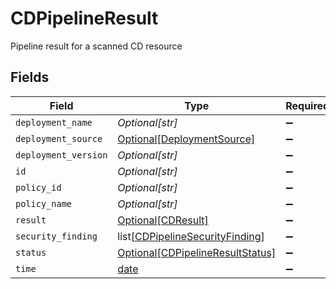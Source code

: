 # CDPipelineResult

Pipeline result for a scanned CD resource


## Fields

| Field                                                                               | Type                                                                                | Required                                                                            | Description                                                                         |
| ----------------------------------------------------------------------------------- | ----------------------------------------------------------------------------------- | ----------------------------------------------------------------------------------- | ----------------------------------------------------------------------------------- |
| `deployment_name`                                                                   | *Optional[str]*                                                                     | :heavy_minus_sign:                                                                  | N/A                                                                                 |
| `deployment_source`                                                                 | [Optional[DeploymentSource]](../../models/shared/deploymentsource.md)               | :heavy_minus_sign:                                                                  | N/A                                                                                 |
| `deployment_version`                                                                | *Optional[str]*                                                                     | :heavy_minus_sign:                                                                  | N/A                                                                                 |
| `id`                                                                                | *Optional[str]*                                                                     | :heavy_minus_sign:                                                                  | N/A                                                                                 |
| `policy_id`                                                                         | *Optional[str]*                                                                     | :heavy_minus_sign:                                                                  | N/A                                                                                 |
| `policy_name`                                                                       | *Optional[str]*                                                                     | :heavy_minus_sign:                                                                  | N/A                                                                                 |
| `result`                                                                            | [Optional[CDResult]](../../models/shared/cdresult.md)                               | :heavy_minus_sign:                                                                  | N/A                                                                                 |
| `security_finding`                                                                  | list[[CDPipelineSecurityFinding](../../models/shared/cdpipelinesecurityfinding.md)] | :heavy_minus_sign:                                                                  | N/A                                                                                 |
| `status`                                                                            | [Optional[CDPipelineResultStatus]](../../models/shared/cdpipelineresultstatus.md)   | :heavy_minus_sign:                                                                  | N/A                                                                                 |
| `time`                                                                              | [date](https://docs.python.org/3/library/datetime.html#date-objects)                | :heavy_minus_sign:                                                                  | N/A                                                                                 |
